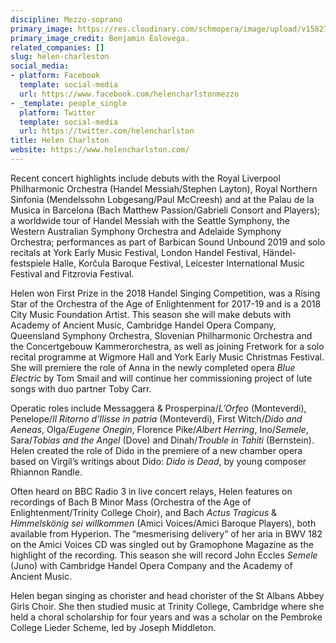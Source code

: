 ```yaml
---
discipline: Mezzo-soprano
primary_image: https://res.cloudinary.com/schmopera/image/upload/v1582774541/media/2020/02/HelenCharleston-BenjaminEalogeva_hibvdp.jpg
primary_image_credit: Benjamin Ealovega.
related_companies: []
slug: helen-charleston
social_media:
- platform: Facebook
  template: social-media
  url: https://www.facebook.com/helencharlstonmezzo
- _template: people_single
  platform: Twitter
  template: social-media
  url: https://twitter.com/helencharlston
title: Helen Charlston
website: https://www.helencharlston.com/
---
```

Recent concert highlights include debuts with the Royal Liverpool Philharmonic Orchestra (Handel Messiah/Stephen Layton), Royal Northern Sinfonia (Mendelssohn Lobgesang/Paul McCreesh) and at the Palau de la Musica in Barcelona (Bach Matthew Passion/Gabrieli Consort and Players); a worldwide tour of Handel Messiah with the Seattle Symphony, the Western Australian Symphony Orchestra and Adelaide Symphony Orchestra; performances as part of Barbican Sound Unbound 2019 and solo recitals at York Early Music Festival, London Handel Festival, Händel-festspiele Halle, Korčula Baroque Festival, Leicester International Music Festival and Fitzrovia Festival.

Helen won First Prize in the 2018 Handel Singing Competition, was a Rising Star of the Orchestra of the Age of Enlightenment for 2017-19 and is a 2018 City Music Foundation Artist. This season she will make debuts with Academy of Ancient Music, Cambridge Handel Opera Company, Queensland Symphony Orchestra, Slovenian Philharmonic Orchestra and the Concertgebouw Kammerorchestra, as well as joining Fretwork for a solo recital programme at Wigmore Hall and York Early Music Christmas Festival. She will premiere the role of Anna in the newly completed opera _Blue Electric_ by Tom Smail and will continue her commissioning project of lute songs with duo partner Toby Carr.

Operatic roles include Messaggera & Prosperpina/_L’Orfeo_ (Monteverdi), Penelope/_Il Ritorno d’Ilisse in patria_ (Monteverdi), First Witch/_Dido and Aeneas_, Olga/_Eugene Onegin_, Florence Pike/_Albert Herring_, Ino/_Semele_, Sara/_Tobias and the Angel_ (Dove) and Dinah/_Trouble in Tahiti_ (Bernstein). Helen created the role of Dido in the premiere of a new chamber opera based on Virgil’s writings about Dido: _Dido is Dead_, by young composer Rhiannon Randle.

Often heard on BBC Radio 3 in live concert relays, Helen features on recordings of Bach B Minor Mass (Orchestra of the Age of Enlightenment/Trinity College Choir), and Bach _Actus Tragicus_ & _Himmelskönig sei willkommen_ (Amici Voices/Amici Baroque Players), both available from Hyperion. The “mesmerising delivery” of her aria in BWV 182 on the Amici Voices CD was singled out by Gramophone Magazine as the highlight of the recording. This season she will record John Eccles _Semele_ (Juno) with Cambridge Handel Opera Company and the Academy of Ancient Music.

Helen began singing as chorister and head chorister of the St Albans Abbey Girls Choir. She then studied music at Trinity College, Cambridge where she held a choral scholarship for four years and was a scholar on the Pembroke College Lieder Scheme, led by Joseph Middleton.